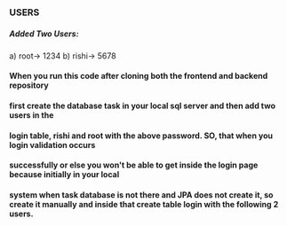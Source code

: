 ### USERS
##### Added Two Users:
a) root-> 1234
b) rishi-> 5678  

#### When you run this code after cloning both the frontend and backend repository 
#### first create the database task in your local sql server and then add two users in the 
#### login table, rishi and root with the above password. SO, that when you login validation occurs
#### successfully or else you won't be able to get inside the login page because initially in your local
#### system when task database is not there and JPA does not create it, so create it manually and inside that create table login with the following 2 users.